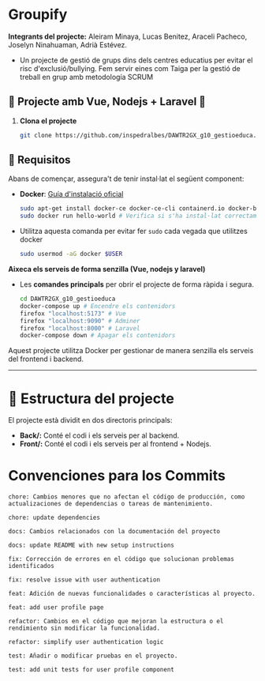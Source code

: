 # Groupify
**Integrants del projecte:**
Aleiram Minaya, Lucas Benitez, Araceli Pacheco, Joselyn Ninahuaman, Adrià Estévez.
- Un projecte de gestió de grups dins dels centres educatius per evitar el risc d'exclusió/bullying. Fem servir eines com Taiga per la gestió de treball en grup amb metodología SCRUM <!--i sistema per generar grups automátics, INSERTAR AQUI ENLACE TAIGA, figma/penpot, URL PRODUCCIÓ, estado actual del proyecto-->

## 🐳 Projecte amb Vue, Nodejs + Laravel 🐳

1. **Clona el projecte**
    ```bash
    git clone https://github.com/inspedralbes/DAWTR2GX_g10_gestioeduca.git
## 🚀 Requisitos

Abans de començar, assegura't de tenir instal·lat el següent component:

- **Docker**: [Guía d'instalació oficial](https://docs.docker.com/get-docker/)
    ```bash
    sudo apt-get install docker-ce docker-ce-cli containerd.io docker-buildx-plugin docker-compose-plugin
    sudo docker run hello-world # Verifica si s'ha instal·lat correctament.
- Utilitza aquesta comanda per evitar fer `sudo` cada vegada que utilitzes docker
    ```bash
    sudo usermod -aG docker $USER
**Aixeca els serveis de forma senzilla (Vue, nodejs y laravel)**
- Les **comandes principals** per obrir el projecte de forma ràpida i segura.
    ```bash
    cd DAWTR2GX_g10_gestioeduca
    docker-compose up # Encendre els contenidors
    firefox "localhost:5173" # Vue
    firefox "localhost:9090" # Adminer
    firefox "localhost:8000" # Laravel
    docker-compose down # Apagar els contenidors
Aquest projecte utilitza Docker per gestionar de manera senzilla els serveis del frontend i backend.

---

# 📂 Estructura del projecte
El projecte està dividit en dos directoris principals:

- **Back/:** Conté el codi i els serveis per al backend.
- **Front/:** Conté el codi i els serveis per al frontend + Nodejs.

# Convenciones para los Commits
```
chore: Cambios menores que no afectan el código de producción, como actualizaciones de dependencias o tareas de mantenimiento.
```
```
chore: update dependencies
```
```
docs: Cambios relacionados con la documentación del proyecto
```
```
docs: update README with new setup instructions
```
```
fix: Corrección de errores en el código que solucionan problemas identificados
```
```
fix: resolve issue with user authentication
```
```
feat: Adición de nuevas funcionalidades o características al proyecto.
```
```
feat: add user profile page
```
```
refactor: Cambios en el código que mejoran la estructura o el rendimiento sin modificar la funcionalidad.
```
```
refactor: simplify user authentication logic
```
```
test: Añadir o modificar pruebas en el proyecto.
```
```
test: add unit tests for user profile component
```

